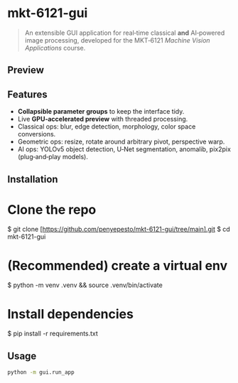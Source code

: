 # mkt-6121-gui

> An extensible GUI application for real‑time classical **and** AI‑powered image processing, developed for the MKT‑6121 *Machine Vision Applications* course.


##  Preview


## Features

* **Collapsible parameter groups** to keep the interface tidy.
* Live **GPU‑accelerated preview** with threaded processing.
* Classical ops: blur, edge detection, morphology, color space conversions.
* Geometric ops: resize, rotate around arbitrary pivot, perspective warp.
* AI ops: YOLOv5 object detection, U‑Net segmentation, anomalib, pix2pix (plug‑and‑play models).

##  Installation

#  Clone the repo
$ git clone [https://github.com/penyepesto/mkt-6121-gui/tree/main].git
$ cd mkt-6121-gui

#  (Recommended) create a virtual env
$ python -m venv .venv && source .venv/bin/activate 

# Install dependencies
$ pip install -r requirements.txt

## Usage

```bash
python -m gui.run_app
```
